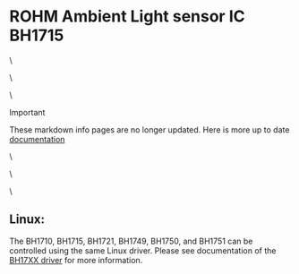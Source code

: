 # ROHM Ambient Light sensor IC BH1715
\

\

\

> [!IMPORTANT]
> These markdown info pages are no longer updated. Here is more up to date [documentation](https://rohmsemiconductor.github.io/Linux-Kernel-Sensor-Drivers/Sensors/BH17XX/)

\

\

\

## Linux:

The BH1710, BH1715, BH1721, BH1749, BH1750, and BH1751 can be controlled using the same Linux driver. Please see documentation of the [BH17XX driver](https://github.com/RohmSemiconductor/Linux-Kernel-sensor-Drivers/tree/master/Sensors/BH17XX) for more information.

